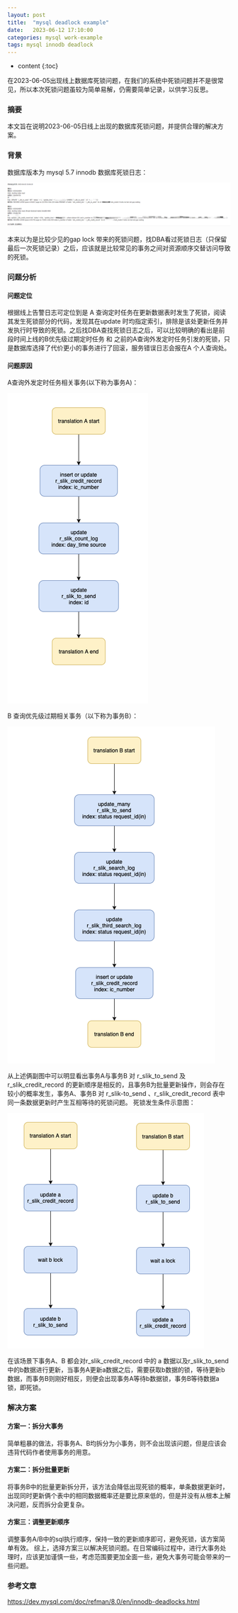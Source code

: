 ```yaml
---
layout: post
title:  "mysql deadlock example"
date:   2023-06-12 17:10:00
categories: mysql work-example
tags: mysql innodb deadlock
---
```


* content
{:toc}


在2023-06-05出现线上数据库死锁问题，在我们的系统中死锁问题并不是很常见，所以本次死锁问题虽较为简单易解，仍需要简单记录，以供学习反思。







### 摘要
本文旨在说明2023-06-05日线上出现的数据库死锁问题，并提供合理的解决方案。
### 背景
数据库版本为 mysql 5.7 innodb
数据库死锁日志：

![image](https://raw.githubusercontent.com/zengzzzzz/zengzzzzz-img/main/deadlock_example/deadlock_log.png)

本来以为是比较少见的gap lock 带来的死锁问题，找DBA看过死锁日志（只保留最后一次死锁记录）之后，应该就是比较常见的事务之间对资源顺序交替访问导致的死锁。
### 问题分析
#### 问题定位      
 根据线上告警日志可定位到是 A 查询定时任务在更新数据表时发生了死锁，阅读其发生死锁部分的代码，发现其在update 时均指定索引，排除是该处更新任务并发执行时导致的死锁。之后找DBA查找死锁日志之后，可以比较明确的看出是前段时间上线的B优先级过期定时任务 和 之前的A查询外发定时任务引发的死锁，只是数据库选择了代价更小的事务进行了回滚，服务错误日志会报在A 个人查询处。
#### 问题原因
A查询外发定时任务相关事务(以下称为事务A)：

![image](https://raw.githubusercontent.com/zengzzzzz/zengzzzzz-img/main/deadlock_example/trans_A.png)

B 查询优先级过期相关事务（以下称为事务B）：

![image](https://raw.githubusercontent.com/zengzzzzz/zengzzzzz-img/main/deadlock_example/trans_B.png)

从上述俩副图中可以明显看出事务A与事务B 对 r_slik_to_send 及 r_slik_credit_record 的更新顺序是相反的，且事务B为批量更新操作，则会存在较小的概率发生，事务A、事务B 对 r_slik-to_send 、r_slik_credit_record 表中同一条数据更新时产生互相等待的死锁问题。
死锁发生条件示意图：

![image](https://raw.githubusercontent.com/zengzzzzz/zengzzzzz-img/main/deadlock_example/deadlock_situation.png)

在该场景下事务A、B 都会对r_slik_credit_record 中的 a 数据以及r_slik_to_send中的b数据进行更新，当事务A更新a数据之后，需要获取b数据的锁，等待更新b数据，而事务B则刚好相反，则便会出现事务A等待b数据锁，事务B等待数据a锁，即死锁。
### 解决方案
#### 方案一：拆分大事务
简单粗暴的做法，将事务A、B均拆分为小事务，则不会出现该问题，但是应该会违背代码作者使用事务的用意。
#### 方案二：拆分批量更新
将事务B中的批量更新拆分开，该方法会降低出现死锁的概率，单条数据更新时，出现同时更新俩个表中的相同数据概率还是要比原来低的，但是并没有从根本上解决问题，反而拆分会更复杂。
#### 方案三：调整更新顺序
调整事务A/B中的sql执行顺序，保持一致的更新顺序即可，避免死锁，该方案简单有效。
综上，选择方案三以解决死锁问题。在日常编码过程中，进行大事务处理时，应该更加谨慎一些，考虑范围要更加全面一些，避免大事务可能会带来的一些问题。
### 参考文章
https://dev.mysql.com/doc/refman/8.0/en/innodb-deadlocks.html